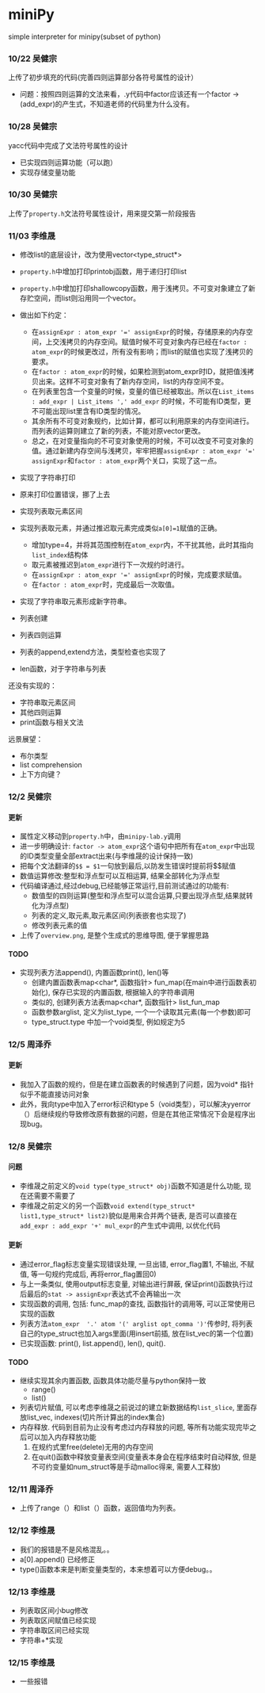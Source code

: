 # miniPy
simple interpreter for minipy(subset of python)

### 10/22 吴健宗
上传了初步填充的代码(完善四则运算部分各符号属性的设计）
- 问题：按照四则运算的文法来看，.y代码中factor应该还有一个factor -> (add_expr)的产生式，不知道老师的代码里为什么没有。

### 10/28 吴健宗
yacc代码中完成了文法符号属性的设计
- 已实现四则运算功能（可以跑）
- 实现存储变量功能

### 10/30 吴健宗
上传了`property.h`文法符号属性设计，用来提交第一阶段报告

### 11/03 李维晟

- 修改list的底层设计，改为使用vector<type_struct*>
- `property.h`中增加打印printobj函数，用于递归打印list
- `property.h`中增加打印shallowcopy函数，用于浅拷贝。不可变对象建立了新存贮空间，而list则沿用同一个vector。
- 做出如下约定：
  - 在`assignExpr : atom_expr '=' assignExpr`的时候，存储原来的内存空间，上交浅拷贝的内存空间。赋值时候不可变对象内存已经在`factor : atom_expr`的时候更改过，所有没有影响；而list的赋值也实现了浅拷贝的要求。
  - 在`factor : atom_expr`的时候，如果检测到atom_expr时ID，就把值浅拷贝出来。这样不可变对象有了新内存空间，list的内存空间不变。
  - 在列表里包含一个变量的时候，变量的值已经被取出。所以在`List_items : add_expr | List_items ',' add_expr` 的时候，不可能有ID类型，更不可能出现list里含有ID类型的情况。
  - 其余所有不可变对象规约，比如计算，都可以利用原来的内存空间进行。而列表的运算则建立了新的列表，不能对原vector更改。
  - 总之，在对变量指向的不可变对象使用的时候，不可以改变不可变对象的值。通过新建内存空间与浅拷贝，牢牢把握`assignExpr : atom_expr '=' assignExpr`和`factor : atom_expr`两个关口，实现了这一点。

- 实现了字符串打印
- 原来打印位置错误，挪了上去
- 实现列表取元素区间

- 实现列表取元素，并通过推迟取元素完成类似`a[0]=1`赋值的正确。
  - 增加type=4，并将其范围控制在`atom_expr`内，不干扰其他，此时其指向`list_index`结构体
  - 取元素被推迟到`atom_expr`进行下一次规约时进行。
  - 在`assignExpr : atom_expr '=' assignExpr`的时候，完成要求赋值。
  - 在`factor : atom_expr`时，完成最后一次取值。

- 实现了字符串取元素形成新字符串。
- 列表创建
- 列表四则运算
- 列表的append,extend方法，类型检查也实现了
- len函数，对于字符串与列表

还没有实现的：
- 字符串取元素区间
- 其他四则运算
- print函数与相关文法

远景展望：
- 布尔类型
- list comprehension
- 上下方向键？

### 12/2 吴健宗
#### 更新
- 属性定义移动到`property.h`中，由`minipy-lab.y`调用
- 进一步明确设计: `factor -> atom_expr`这个语句中把所有在`atom_expr`中出现的ID类型变量全部extract出来(与李维晟的设计保持一致)
- 把每个文法翻译的`$$ = $1`一句放到最后,以防发生错误时提前将$$赋值
- 数值运算修改:整型和浮点型可以互相运算, 结果全部转化为浮点型
- 代码编译通过,经过debug,已经能够正常运行,目前测试通过的功能有:
    - 数值型的四则运算(整型和浮点型可以混合运算,只要出现浮点型,结果就转化为浮点型)
    - 列表的定义,取元素,取元素区间(列表嵌套也实现了)
    - 修改列表元素的值
- 上传了`overview.png`, 是整个生成式的思维导图, 便于掌握思路

#### TODO
- 实现列表方法append(), 内置函数print(), len()等
    - 创建内置函数表map<char*, 函数指针> fun_map(在main中进行函数表初始化), 保存已实现的内置函数, 根据输入的字符串调用
    - 类似的, 创建列表方法表map<char*, 函数指针> list_fun_map
    - 函数参数arglist, 定义为list_type, 一个一个读取其元素(每一个参数)即可
    - type_struct.type 中加一个void类型, 例如规定为5
    
### 12/5 周泽乔
#### 更新
 - 我加入了函数的规约，但是在建立函数表的时候遇到了问题，因为void* 指针似乎不能直接访问对象
 - 此外，我向type中加入了error标识和type 5（void类型），可以解决yyerror（）后继续规约导致修改原有数据的问题，但是在其他正常情况下会是程序出现bug。

### 12/8 吴健宗
#### 问题
- 李维晟之前定义的`void type(type_struct* obj)`函数不知道是什么功能, 现在还需要不需要了
- 李维晟之前定义的另一个函数`void extend(type_struct* list1,type_struct* list2)`貌似是用来合并两个链表, 是否可以直接在`add_expr : add_expr '+' mul_expr`的产生式中调用, 以优化代码

#### 更新
- 通过error_flag标志变量实现错误处理, 一旦出错, error_flag置1, 不输出, 不赋值, 等一句规约完成后, 再将error_flag置回0)
- 与上一条类似, 使用output标志变量, 对输出进行屏蔽, 保证print()函数执行过后最后的`stat -> assignExpr`表达式不会再输出一次
- 实现函数的调用, 包括: func_map的查找, 函数指针的调用等, 可以正常使用已实现的函数
- 列表方法`atom_expr  '.' atom '(' arglist opt_comma ')'`传参时, 将列表自己的type_struct也加入args里面(用insert前插, 放在list_vec的第一个位置)
- 已实现函数: print(), list.append(), len(), quit().

#### TODO
- 继续实现其余内置函数, 函数具体功能尽量与python保持一致
    - range()
    - list()
- 列表切片赋值, 可以考虑李维晟之前说过的建立新数据结构`list_slice`, 里面存放list_vec, indexes(切片所计算出的index集合)
- 内存释放. 代码到目前为止没有考虑过内存释放的问题, 等所有功能实现完毕之后可以加入内存释放功能
    1. 在规约式里free(delete)无用的内存空间
    2. 在quit()函数中释放变量表空间(变量表本身会在程序结束时自动释放, 但是不可约变量如num_struct等是手动malloc得来, 需要人工释放)

### 12/11 周泽乔
- 上传了range（）和list（）函数，返回值均为列表。

### 12/12 李维晟
- 我们的报错是不是风格混乱。。
- a[0].append() 已经修正
- type()函数本来是判断变量类型的，本来想着可以方便debug。。

### 12/13 李维晟
- 列表取区间小bug修改
- 列表取区间赋值已经实现
- 字符串取区间已经实现
- 字符串+*实现

### 12/15 李维晟
- 一些报错